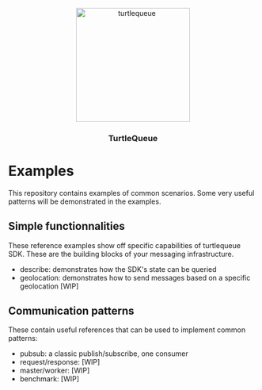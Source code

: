 <p align="center">
  <img alt="turtlequeue" src="https://turtlequeue.com/logo_black.png" width="230">
</p>

<h3 align="center">TurtleQueue</h3>

# Examples

This repository contains examples of common scenarios.
Some very useful patterns will be demonstrated in the examples.

## Simple functionnalities

These reference examples show off specific capabilities of turtlequeue SDK.
These are the building blocks of your messaging infrastructure.


- describe: demonstrates how the SDK's state can be queried
- geolocation: demonstrates how to send messages based on a specific geolocation [WIP]

## Communication patterns

These contain useful references that can be used to implement common patterns:

- pubsub: a classic publish/subscribe, one consumer
- request/response: [WIP]
- master/worker: [WIP]
- benchmark: [WIP]
